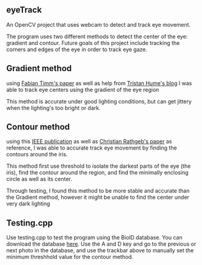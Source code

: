 ## eyeTrack

An OpenCV project that uses webcam to detect and track eye movement.

The program uses two different methods to detect the center of the eye: gradient and contour. Future goals of this project include tracking the corners and edges of the eye in order to track eye gaze. 

## Gradient method

using [Fabian Timm's paper](http://ieeexplore.ieee.org/xpls/icp.jsp?arnumber=7153202) as well as help from [Tristan Hume's blog](http://thume.ca/projects/2012/11/04/simple-accurate-eye-center-tracking-in-opencv/) I was able to track eye centers using the gradient of the eye region

This method is accurate under good lighting conditions, but can get jittery when the lighting's too bright or dark.

## Contour method

using this [IEEE publication](http://ieeexplore.ieee.org/xpls/icp.jsp?arnumber=7153202) as well as [Christian Rathgeb's paper](https://books.google.com.tw/books?hl=en&lr=&id=JVxDAAAAQBAJ&oi=fnd&pg=PR3&dq=From+Segmentation+to+Template+Security&ots=AUYgFY8yzA&sig=qUikdIDJZuQKP6muLCbXErNrBJ4&redir_esc=y#v=onepage&q=From%20Segmentation%20to%20Template%20Security&f=false) as reference, I was able to accurate track eye movement by finding the contours around the iris.

This method first use threshold to isolate the darkest parts of the eye (the iris), find the contour around the region, and find the minimally enclosing circle as well as its center. 

Through testing, I found this method to be more stable and accurate than the Gradient method, however it might be unable to find the center under very dark lighting

## Testing.cpp

Use testing.cpp to test the program using the BioID database. You can download the database [here](https://www.bioid.com/About/BioID-Face-Database). Use the A and D key and go to the previous or next photo in the database, and use the trackbar above to manually set the minimum threshhold value for the contour method. 